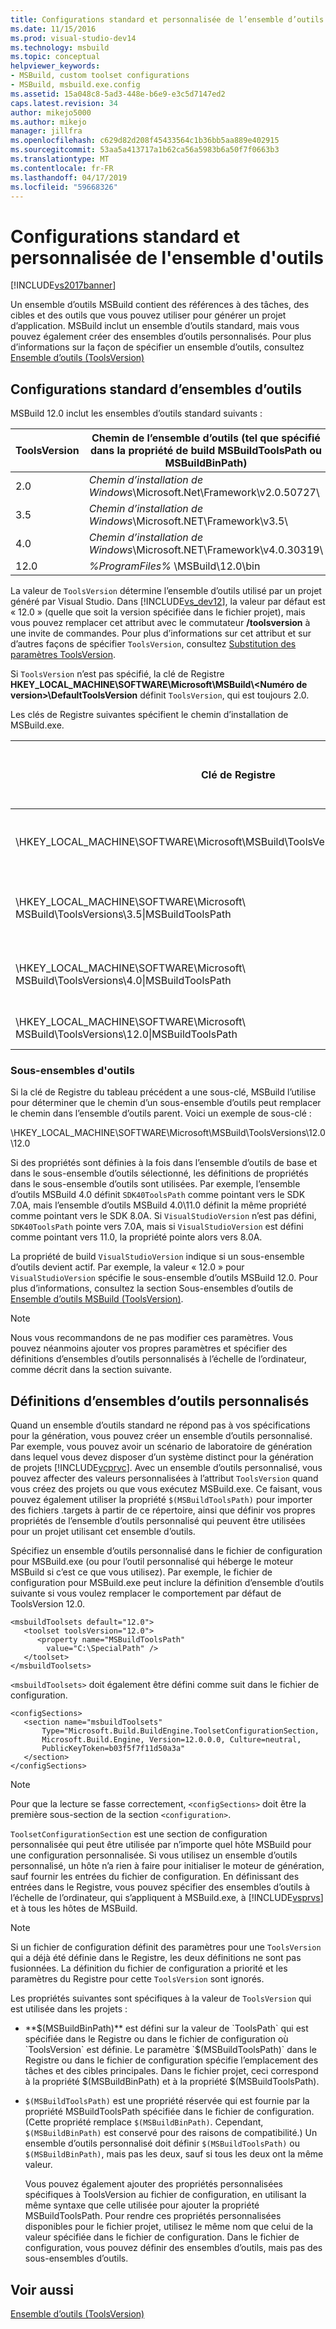 ```yaml
---
title: Configurations standard et personnalisée de l’ensemble d’outils | Microsoft Docs
ms.date: 11/15/2016
ms.prod: visual-studio-dev14
ms.technology: msbuild
ms.topic: conceptual
helpviewer_keywords:
- MSBuild, custom toolset configurations
- MSBuild, msbuild.exe.config
ms.assetid: 15a048c8-5ad3-448e-b6e9-e3c5d7147ed2
caps.latest.revision: 34
author: mikejo5000
ms.author: mikejo
manager: jillfra
ms.openlocfilehash: c629d82d208f45433564c1b36bb5aa889e402915
ms.sourcegitcommit: 53aa5a413717a1b62ca56a5983b6a50f7f0663b3
ms.translationtype: MT
ms.contentlocale: fr-FR
ms.lasthandoff: 04/17/2019
ms.locfileid: "59668326"
---
```

# <a name="standard-and-custom-toolset-configurations"></a>Configurations standard et personnalisée de l'ensemble d'outils
[!INCLUDE[vs2017banner](../includes/vs2017banner.md)]

Un ensemble d’outils MSBuild contient des références à des tâches, des cibles et des outils que vous pouvez utiliser pour générer un projet d’application. MSBuild inclut un ensemble d’outils standard, mais vous pouvez également créer des ensembles d’outils personnalisés. Pour plus d’informations sur la façon de spécifier un ensemble d’outils, consultez [Ensemble d’outils (ToolsVersion)](../msbuild/msbuild-toolset-toolsversion.md)  

## <a name="standard-toolset-configurations"></a>Configurations standard d’ensembles d’outils  
 MSBuild 12.0 inclut les ensembles d’outils standard suivants :  

| ToolsVersion | Chemin de l’ensemble d’outils (tel que spécifié dans la propriété de build MSBuildToolsPath ou MSBuildBinPath) |
|--------------|--------------------------------------------------------------------------------------|
|     2.0      |           *Chemin d’installation de Windows*\Microsoft.Net\Framework\v2.0.50727\            |
|     3.5      |              *Chemin d’installation de Windows*\Microsoft.NET\Framework\v3.5\               |
|     4.0      |           *Chemin d’installation de Windows*\Microsoft.NET\Framework\v4.0.30319\            |
|     12.0     |                          *%ProgramFiles%* \MSBuild\12.0\bin                           |

 La valeur de `ToolsVersion` détermine l’ensemble d’outils utilisé par un projet généré par Visual Studio. Dans [!INCLUDE[vs_dev12](../includes/vs-dev12-md.md)], la valeur par défaut est « 12.0 » (quelle que soit la version spécifiée dans le fichier projet), mais vous pouvez remplacer cet attribut avec le commutateur **/toolsversion** à une invite de commandes. Pour plus d’informations sur cet attribut et sur d’autres façons de spécifier `ToolsVersion`, consultez [Substitution des paramètres ToolsVersion](../msbuild/overriding-toolsversion-settings.md).  

 Si `ToolsVersion` n’est pas spécifié, la clé de Registre **HKEY_LOCAL_MACHINE\SOFTWARE\Microsoft\MSBuild\\<Numéro de version\>\DefaultToolsVersion** définit `ToolsVersion`, qui est toujours 2.0.  

 Les clés de Registre suivantes spécifient le chemin d’installation de MSBuild.exe.  

|Clé de Registre|Nom de clé|Valeur de clé de type chaîne|  
|------------------|--------------|----------------------|  
|\HKEY_LOCAL_MACHINE\SOFTWARE\Microsoft\MSBuild\ToolsVersions\2.0\|MSBuildToolsPath|Chemin d’installation du .NET Framework 2.0|  
|\HKEY_LOCAL_MACHINE\SOFTWARE\Microsoft\ MSBuild\ToolsVersions\3.5\|MSBuildToolsPath|Chemin d’installation du .NET Framework 3.5|  
|\HKEY_LOCAL_MACHINE\SOFTWARE\Microsoft\ MSBuild\ToolsVersions\4.0\|MSBuildToolsPath|Chemin d’installation du .NET Framework 4|  
|\HKEY_LOCAL_MACHINE\SOFTWARE\Microsoft\ MSBuild\ToolsVersions\12.0\|MSBuildToolsPath|Chemin d’installation de MSBuild|  

### <a name="sub-toolsets"></a>Sous-ensembles d'outils  
 Si la clé de Registre du tableau précédent a une sous-clé, MSBuild l’utilise pour déterminer que le chemin d’un sous-ensemble d’outils peut remplacer le chemin dans l’ensemble d’outils parent. Voici un exemple de sous-clé :  

 \HKEY_LOCAL_MACHINE\SOFTWARE\Microsoft\MSBuild\ToolsVersions\12.0\12.0  

 Si des propriétés sont définies à la fois dans l’ensemble d’outils de base et dans le sous-ensemble d’outils sélectionné, les définitions de propriétés dans le sous-ensemble d’outils sont utilisées. Par exemple, l’ensemble d’outils MSBuild 4.0 définit `SDK40ToolsPath` comme pointant vers le SDK 7.0A, mais l’ensemble d’outils MSBuild 4.0\11.0 définit la même propriété comme pointant vers le SDK 8.0A. Si `VisualStudioVersion` n’est pas défini, `SDK40ToolsPath` pointe vers 7.0A, mais si `VisualStudioVersion` est défini comme pointant vers 11.0, la propriété pointe alors vers 8.0A.  

 La propriété de build `VisualStudioVersion` indique si un sous-ensemble d’outils devient actif. Par exemple, la valeur « 12.0 » pour `VisualStudioVersion` spécifie le sous-ensemble d’outils MSBuild 12.0. Pour plus d’informations, consultez la section Sous-ensembles d’outils de [Ensemble d’outils MSBuild (ToolsVersion)](../msbuild/msbuild-toolset-toolsversion.md).  

> [!NOTE]
>  Nous vous recommandons de ne pas modifier ces paramètres. Vous pouvez néanmoins ajouter vos propres paramètres et spécifier des définitions d’ensembles d’outils personnalisés à l’échelle de l’ordinateur, comme décrit dans la section suivante.  

## <a name="custom-toolset-definitions"></a>Définitions d’ensembles d’outils personnalisés  
 Quand un ensemble d’outils standard ne répond pas à vos spécifications pour la génération, vous pouvez créer un ensemble d’outils personnalisé. Par exemple, vous pouvez avoir un scénario de laboratoire de génération dans lequel vous devez disposer d’un système distinct pour la génération de projets [!INCLUDE[vcprvc](../includes/vcprvc-md.md)]. Avec un ensemble d’outils personnalisé, vous pouvez affecter des valeurs personnalisées à l’attribut `ToolsVersion` quand vous créez des projets ou que vous exécutez MSBuild.exe. Ce faisant, vous pouvez également utiliser la propriété `$(MSBuildToolsPath)` pour importer des fichiers .targets à partir de ce répertoire, ainsi que définir vos propres propriétés de l’ensemble d’outils personnalisé qui peuvent être utilisées pour un projet utilisant cet ensemble d’outils.  

 Spécifiez un ensemble d’outils personnalisé dans le fichier de configuration pour MSBuild.exe (ou pour l’outil personnalisé qui héberge le moteur MSBuild si c’est ce que vous utilisez). Par exemple, le fichier de configuration pour MSBuild.exe peut inclure la définition d’ensemble d’outils suivante si vous voulez remplacer le comportement par défaut de ToolsVersion 12.0.  

```  
<msbuildToolsets default="12.0">  
   <toolset toolsVersion="12.0">  
      <property name="MSBuildToolsPath"   
        value="C:\SpecialPath" />  
   </toolset>  
</msbuildToolsets>  
```  

 `<msbuildToolsets>` doit également être défini comme suit dans le fichier de configuration.  

```  
<configSections>  
   <section name="msbuildToolsets"         
       Type="Microsoft.Build.BuildEngine.ToolsetConfigurationSection,   
       Microsoft.Build.Engine, Version=12.0.0.0, Culture=neutral,   
       PublicKeyToken=b03f5f7f11d50a3a"  
   </section>  
</configSections>  
```  

> [!NOTE]
>  Pour que la lecture se fasse correctement, `<configSections>` doit être la première sous-section de la section `<configuration>`.  

 `ToolsetConfigurationSection` est une section de configuration personnalisée qui peut être utilisée par n’importe quel hôte MSBuild pour une configuration personnalisée. Si vous utilisez un ensemble d’outils personnalisé, un hôte n’a rien à faire pour initialiser le moteur de génération, sauf fournir les entrées du fichier de configuration. En définissant des entrées dans le Registre, vous pouvez spécifier des ensembles d’outils à l’échelle de l’ordinateur, qui s’appliquent à MSBuild.exe, à [!INCLUDE[vsprvs](../includes/vsprvs-md.md)] et à tous les hôtes de MSBuild.  

> [!NOTE]
>  Si un fichier de configuration définit des paramètres pour une `ToolsVersion` qui a déjà été définie dans le Registre, les deux définitions ne sont pas fusionnées. La définition du fichier de configuration a priorité et les paramètres du Registre pour cette `ToolsVersion` sont ignorés.  

 Les propriétés suivantes sont spécifiques à la valeur de `ToolsVersion` qui est utilisée dans les projets :  

- **$(MSBuildBinPath)** est défini sur la valeur de `ToolsPath` qui est spécifiée dans le Registre ou dans le fichier de configuration où `ToolsVersion` est définie. Le paramètre `$(MSBuildToolsPath)` dans le Registre ou dans le fichier de configuration spécifie l’emplacement des tâches et des cibles principales. Dans le fichier projet, ceci correspond à la propriété $(MSBuildBinPath) et à la propriété $(MSBuildToolsPath).  

- `$(MSBuildToolsPath)` est une propriété réservée qui est fournie par la propriété MSBuildToolsPath spécifiée dans le fichier de configuration. (Cette propriété remplace `$(MSBuildBinPath)`. Cependant, `$(MSBuildBinPath)` est conservé pour des raisons de compatibilité.) Un ensemble d’outils personnalisé doit définir `$(MSBuildToolsPath)` ou `$(MSBuildBinPath)`, mais pas les deux, sauf si tous les deux ont la même valeur.  

  Vous pouvez également ajouter des propriétés personnalisées spécifiques à ToolsVersion au fichier de configuration, en utilisant la même syntaxe que celle utilisée pour ajouter la propriété MSBuildToolsPath. Pour rendre ces propriétés personnalisées disponibles pour le fichier projet, utilisez le même nom que celui de la valeur spécifiée dans le fichier de configuration. Dans le fichier de configuration, vous pouvez définir des ensembles d’outils, mais pas des sous-ensembles d’outils.  

## <a name="see-also"></a>Voir aussi  
 [Ensemble d’outils (ToolsVersion)](../msbuild/msbuild-toolset-toolsversion.md)
